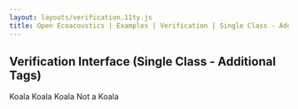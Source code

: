 ```yaml
---
layout: layouts/verification.11ty.js
title: Open Ecoacoustics | Examples | Verification | Single Class - Additional Tags
---
```


<h2 class="grid-title">Verification Interface (Single Class - Additional Tags)</h2>

<oe-verification-grid id="verification-grid" grid-size="5">
  <template>
    <oe-axes>
      <oe-indicator>
        <oe-spectrogram id="spectrogram" color-map="audacity"></oe-spectrogram>
      </oe-indicator>
    </oe-axes>
    <oe-media-controls for="spectrogram"></oe-media-controls>
    <oe-info-card></oe-info-card>
  </template>

<oe-decision value="true" tag="koala" shortcut="H" additional-tags="adult">Koala</oe-decision>
<oe-decision value="true" tag="koala" additional-tags="juvenile" shortcut="J">Koala</oe-decision>
<oe-decision value="true" tag="koala" shortcut="K" additional-tags="fledgeling">Koala</oe-decision>
<oe-decision value="false" tag="koala" shortcut="L">Not a Koala</oe-decision>

  <oe-data-source slot="data-source" for="verification-grid" src="/public/grid-items.json" local>
  </oe-data-source>
</oe-verification-grid>
